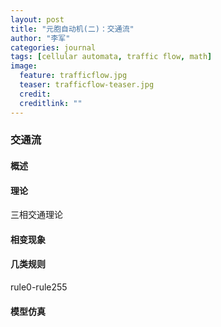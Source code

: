 ```yaml
---
layout: post
title: "元胞自动机(二)：交通流"
author: "李军"
categories: journal
tags: [cellular automata, traffic flow, math]
image:
  feature: trafficflow.jpg
  teaser: trafficflow-teaser.jpg
  credit: 
  creditlink: ""
---
```


### 交通流

#### 概述

#### 理论

三相交通理论

#### 相变现象

#### 几类规则

rule0-rule255

#### 模型仿真